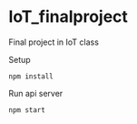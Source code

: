 # IoT_finalproject
Final project in IoT class

Setup
```
npm install
```

Run api server
```
npm start
```
